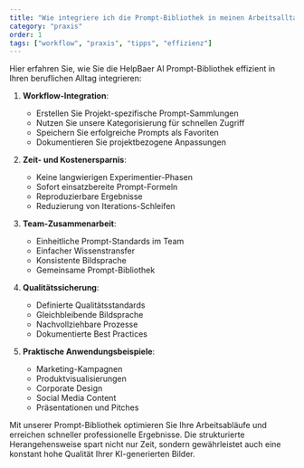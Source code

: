 ```yaml
---
title: "Wie integriere ich die Prompt-Bibliothek in meinen Arbeitsalltag?"
category: "praxis"
order: 1
tags: ["workflow", "praxis", "tipps", "effizienz"]
---
```


Hier erfahren Sie, wie Sie die HelpBaer AI Prompt-Bibliothek effizient in Ihren beruflichen Alltag integrieren:

1. **Workflow-Integration**:
   - Erstellen Sie Projekt-spezifische Prompt-Sammlungen
   - Nutzen Sie unsere Kategorisierung für schnellen Zugriff
   - Speichern Sie erfolgreiche Prompts als Favoriten
   - Dokumentieren Sie projektbezogene Anpassungen

2. **Zeit- und Kostenersparnis**:
   - Keine langwierigen Experimentier-Phasen
   - Sofort einsatzbereite Prompt-Formeln
   - Reproduzierbare Ergebnisse
   - Reduzierung von Iterations-Schleifen

3. **Team-Zusammenarbeit**:
   - Einheitliche Prompt-Standards im Team
   - Einfacher Wissenstransfer
   - Konsistente Bildsprache
   - Gemeinsame Prompt-Bibliothek

4. **Qualitätssicherung**:
   - Definierte Qualitätsstandards
   - Gleichbleibende Bildsprache
   - Nachvollziehbare Prozesse
   - Dokumentierte Best Practices

5. **Praktische Anwendungsbeispiele**:
   - Marketing-Kampagnen
   - Produktvisualisierungen
   - Corporate Design
   - Social Media Content
   - Präsentationen und Pitches

Mit unserer Prompt-Bibliothek optimieren Sie Ihre Arbeitsabläufe und erreichen schneller professionelle Ergebnisse. Die strukturierte Herangehensweise spart nicht nur Zeit, sondern gewährleistet auch eine konstant hohe Qualität Ihrer KI-generierten Bilder.
